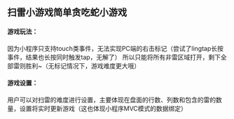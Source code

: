 
## 扫雷小游戏简单贪吃蛇小游戏

#### 游戏玩法：
因为小程序只支持touch类事件，无法实现PC端的右击标记（尝试了lingtap长按事件，结果也长按同时触发tap，无解了）
所以只能将所有非雷区域打开，剩下全部雷则胜利~（无标记情况下，游戏难度更大哦）

#### 游戏设置：
用户可以对扫雷的难度进行设置，主要体现在盘面的行数、列数和包含的雷的数量，设置将实时更新游戏（这也体现小程序MVC模式的数据绑定）
